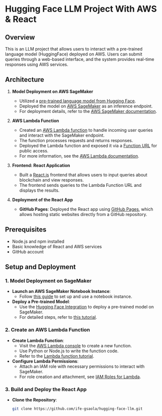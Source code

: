 # Hugging Face LLM Project With AWS & React

## Overview

This is an LLM project that allows users to interact with a pre-trained language model (HuggingFace) deployed on AWS. Users can submit queries through a web-based interface, and the system provides real-time responses using AWS services.

## Architecture

1. **Model Deployment on AWS SageMaker**
   - Utilized a [pre-trained language model from Hugging Face](https://huggingface.co/models).
   - Deployed the model on [AWS SageMaker](https://aws.amazon.com/sagemaker/) as an inference endpoint.
   - For deployment details, refer to the [AWS SageMaker documentation](https://docs.aws.amazon.com/sagemaker/latest/dg/how-it-works.html).

2. **AWS Lambda Function**
   - Created an [AWS Lambda function](https://aws.amazon.com/lambda/) to handle incoming user queries and interact with the SageMaker endpoint.
   - The function processes requests and returns responses.
   - Deployed the Lambda function and exposed it via a [Function URL](https://docs.aws.amazon.com/lambda/latest/dg/lambda-urls.html) for public access.
   - For more information, see the [AWS Lambda documentation](https://docs.aws.amazon.com/lambda/latest/dg/welcome.html).

3. **Frontend: React Application**
   - Built a [React.js](https://reactjs.org/) frontend that allows users to input queries about blockchain and view responses.
   - The frontend sends queries to the Lambda Function URL and displays the results.

4. **Deployment of the React App**
   - **GitHub Pages**: Deployed the React app using [GitHub Pages](https://pages.github.com/), which allows hosting static websites directly from a GitHub repository.

## Prerequisites

- Node.js and npm installed
- Basic knowledge of React and AWS services
- GitHub account

## Setup and Deployment

### 1. Model Deployment on SageMaker
- **Launch an AWS SageMaker Notebook Instance**:
  - Follow [this guide](https://docs.aws.amazon.com/sagemaker/latest/dg/notebook-setup.html) to set up and use a notebook instance.
- **Deploy a Pre-trained Model**:
  - Use the [Hugging Face Integration](https://huggingface.co/docs/sagemaker/inference) to deploy a pre-trained model on SageMaker.
  - For detailed steps, refer to [this tutorial](https://docs.aws.amazon.com/sagemaker/latest/dg/huggingface.html).

### 2. Create an AWS Lambda Function
- **Create Lambda Function**:
  - Visit the [AWS Lambda console](https://console.aws.amazon.com/lambda/home) to create a new function.
  - Use Python or Node.js to write the function code.
  - Refer to the [Lambda function tutorial](https://docs.aws.amazon.com/lambda/latest/dg/getting-started.html).
- **Configure Lambda Permissions**:
  - Attach an IAM role with necessary permissions to interact with SageMaker.
  - For role creation and attachment, see [IAM Roles for Lambda](https://docs.aws.amazon.com/lambda/latest/dg/lambda-intro-execution-role.html).

### 3. Build and Deploy the React App
- **Clone the Repository**:
  ```bash
  git clone https://github.com/ife-gsaola/hugging-face-llm.git

